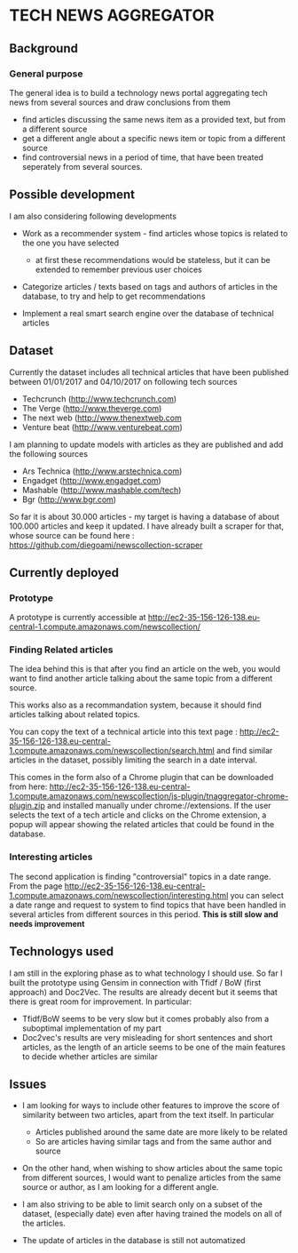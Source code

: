 # TECH NEWS AGGREGATOR

## Background

### General purpose

The general idea is to build a technology news portal aggregating tech news from several sources and draw conclusions from them

* find articles discussing the same news item as a provided text, but from a different source
* get a different angle about a specific news item or topic from a different source
* find controversial news in a period of time, that have been treated seperately from several sources.

## Possible development

I am also considering following developments

* Work as a recommender system - find articles whose topics is related to the one you have selected
  * at first these recommendations would be stateless, but it can be extended to remember previous user choices

* Categorize articles / texts based on tags and authors of articles in the database, to try and help to get recommendations

* Implement a real smart search engine over the database of technical articles

## Dataset


Currently the dataset includes all technical articles that have been published between 01/01/2017 and 04/10/2017 on following tech sources

* Techcrunch (http://www.techcrunch.com)
* The Verge  (http://www.theverge.com)
* The next web (http://www.thenextweb.com
* Venture beat (http://www.venturebeat.com)

I am planning to update models with articles as they are published and add the following sources

* Ars Technica (http://www.arstechnica.com)
* Engadget     (http://www.engadget.com)
* Mashable     (http://www.mashable.com/tech)
* Bgr          (http://www.bgr.com)

So far it is about 30.000 articles - my target is having a database of about 100.000 articles and keep it updated. I have already built a scraper for that, whose source can be found here : https://github.com/diegoami/newscollection-scraper

## Currently deployed

### Prototype

A prototype is currently accessible at http://ec2-35-156-126-138.eu-central-1.compute.amazonaws.com/newscollection/


### Finding Related articles

The idea behind this is that after you find an article on the web, you would want to find another article talking about the same topic from a different source.

This works also as a recommandation system, because it should find articles talking about related topics.


You can copy the text of a technical article into this text page : http://ec2-35-156-126-138.eu-central-1.compute.amazonaws.com/newscollection/search.html  and find similar articles in the dataset, possibly limiting the search in a date interval.

This comes in the form also of a Chrome plugin that can be downloaded from here: http://ec2-35-156-126-138.eu-central-1.compute.amazonaws.com/newscollection/js-plugin/tnaggregator-chrome-plugin.zip and installed manually under chrome://extensions. If the user selects the text of a tech article and clicks on the Chrome extension, a popup will appear showing the related articles that could be found in the database.

### Interesting articles

The second application is finding "controversial" topics in a date range. From the page http://ec2-35-156-126-138.eu-central-1.compute.amazonaws.com/newscollection/interesting.html you can select a date range and request to system to find topics that have been handled in several articles from different sources in this period. **This is still slow and needs improvement**

## Technologys used

I am still in the exploring phase as to what technology I should use. So far I built the prototype using Gensim in connection with Tfidf / BoW (first approach) and Doc2Vec. The results are already decent but it seems that there is great room for improvement. In particular:

* Tfidf/BoW seems to be very slow but it comes probably also from a suboptimal implementation of my part
* Doc2vec's results are very misleading for short sentences and short articles, as the length of an article seems to be one of the main features to decide whether articles are similar

## Issues

* I am looking for ways to include other features to improve the score of similarity between two articles, apart from the text itself. In particular

  * Articles published around the same date are more likely to be related
  * So are articles having similar tags and from the same author and source

* On the other hand, when wishing to show articles about the same topic from different sources, I would want to penalize articles from the same source or author, as I am looking for a different angle.

* I am also striving to be able to limit search only on a subset of the dataset, (especially date) even after having trained the models on all of the articles.

* The update of articles in the database is still not automatized





